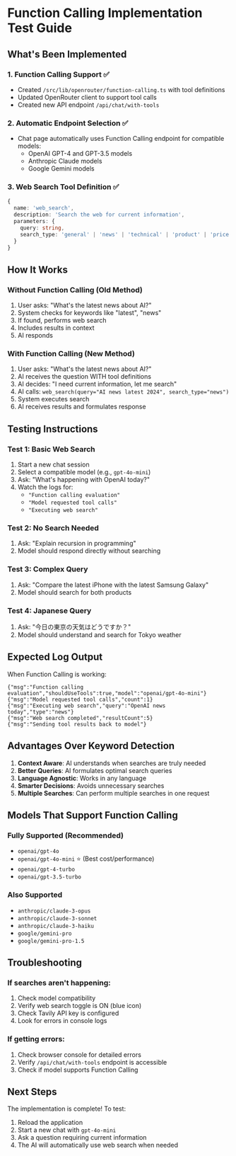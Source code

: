 # Function Calling Implementation Test Guide

## What's Been Implemented

### 1. **Function Calling Support** ✅
- Created `/src/lib/openrouter/function-calling.ts` with tool definitions
- Updated OpenRouter client to support tool calls
- Created new API endpoint `/api/chat/with-tools` 

### 2. **Automatic Endpoint Selection** ✅
- Chat page automatically uses Function Calling endpoint for compatible models:
  - OpenAI GPT-4 and GPT-3.5 models
  - Anthropic Claude models
  - Google Gemini models

### 3. **Web Search Tool Definition** ✅
```typescript
{
  name: 'web_search',
  description: 'Search the web for current information',
  parameters: {
    query: string,
    search_type: 'general' | 'news' | 'technical' | 'product' | 'price'
  }
}
```

## How It Works

### Without Function Calling (Old Method)
1. User asks: "What's the latest news about AI?"
2. System checks for keywords like "latest", "news"
3. If found, performs web search
4. Includes results in context
5. AI responds

### With Function Calling (New Method)
1. User asks: "What's the latest news about AI?"
2. AI receives the question WITH tool definitions
3. AI decides: "I need current information, let me search"
4. AI calls: `web_search(query="AI news latest 2024", search_type="news")`
5. System executes search
6. AI receives results and formulates response

## Testing Instructions

### Test 1: Basic Web Search
1. Start a new chat session
2. Select a compatible model (e.g., `gpt-4o-mini`)
3. Ask: "What's happening with OpenAI today?"
4. Watch the logs for:
   - `"Function calling evaluation"`
   - `"Model requested tool calls"`
   - `"Executing web search"`

### Test 2: No Search Needed
1. Ask: "Explain recursion in programming"
2. Model should respond directly without searching

### Test 3: Complex Query
1. Ask: "Compare the latest iPhone with the latest Samsung Galaxy"
2. Model should search for both products

### Test 4: Japanese Query
1. Ask: "今日の東京の天気はどうですか？"
2. Model should understand and search for Tokyo weather

## Expected Log Output

When Function Calling is working:
```
{"msg":"Function calling evaluation","shouldUseTools":true,"model":"openai/gpt-4o-mini"}
{"msg":"Model requested tool calls","count":1}
{"msg":"Executing web search","query":"OpenAI news today","type":"news"}
{"msg":"Web search completed","resultCount":5}
{"msg":"Sending tool results back to model"}
```

## Advantages Over Keyword Detection

1. **Context Aware**: AI understands when searches are truly needed
2. **Better Queries**: AI formulates optimal search queries
3. **Language Agnostic**: Works in any language
4. **Smarter Decisions**: Avoids unnecessary searches
5. **Multiple Searches**: Can perform multiple searches in one request

## Models That Support Function Calling

### Fully Supported (Recommended)
- `openai/gpt-4o`
- `openai/gpt-4o-mini` ⭐ (Best cost/performance)
- `openai/gpt-4-turbo`
- `openai/gpt-3.5-turbo`

### Also Supported
- `anthropic/claude-3-opus`
- `anthropic/claude-3-sonnet`
- `anthropic/claude-3-haiku`
- `google/gemini-pro`
- `google/gemini-pro-1.5`

## Troubleshooting

### If searches aren't happening:
1. Check model compatibility
2. Verify web search toggle is ON (blue icon)
3. Check Tavily API key is configured
4. Look for errors in console logs

### If getting errors:
1. Check browser console for detailed errors
2. Verify `/api/chat/with-tools` endpoint is accessible
3. Check if model supports Function Calling

## Next Steps

The implementation is complete! To test:
1. Reload the application
2. Start a new chat with `gpt-4o-mini`
3. Ask a question requiring current information
4. The AI will automatically use web search when needed